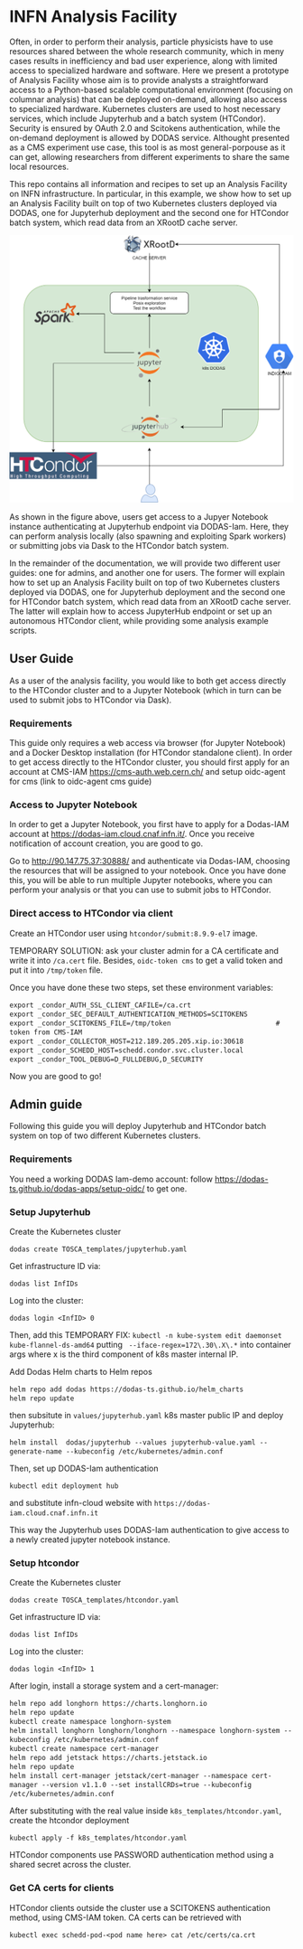 # INFN Analysis Facility
Often, in order to perform their analysis, particle physicists have to use resources shared between the whole research community, which in meny cases results in inefficiency and bad user experience, along with limited access to specialized hardware and software. Here we present a prototype of Analysis Facility whose aim is to provide analysts a straightforward access to a Python-based scalable computational environment (focusing on columnar analysis) that can be deployed on-demand, allowing also access to specialized hardware. Kubernetes clusters are used to host necessary services, which include Jupyterhub and a batch system (HTCondor). Security is ensured by OAuth 2.0 and Scitokens authentication, while the on-demand deployment is allowed by DODAS service. Althought presented as a CMS experiment use case, this tool is as most general-porpouse as it can get, allowing researchers from different experiments to share the same local resources.

This repo contains all information and recipes to set up an Analysis Facility on INFN infrastructure. 
In particular, in this example, we show how to set up an Analysis Facility built on top of two Kubernetes clusters deployed via DODAS, one for Jupyterhub deployment and the second one for HTCondor batch system, which read data from an XRootD cache server.

![alt text](AnalysisFacility_OSG_2.png)

As shown in the figure above, users get access to a Jupyer Notebook instance authenticating at Jupyterhub endpoint via DODAS-Iam. Here, they can perform analysis locally (also  spawning and exploiting Spark workers) or submitting jobs via Dask to the HTCondor batch system. 

In the remainder of the documentation, we will provide two different user guides: one for admins, and another one for users. The former will explain how to set up an Analysis Facility built on top of two Kubernetes clusters deployed via DODAS, one for Jupyterhub deployment and the second one for HTCondor batch system, which read data from an XRootD cache server. The latter will explain how to access JupyterHub endpoint or set up an autonomous HTCondor client, while providing some analysis example scripts.

## User Guide
As a user of the analysis facility, you would like to both get access directly to the HTCondor cluster and to a Jupyter Notebook (which in turn can be used to submit jobs to HTCondor via Dask).

### Requirements
This guide only requires a web access via browser (for Jupyter Notebook) and a Docker Desktop installation (for HTCondor standalone client). In order to get access directly to the HTCondor cluster, you should first apply for an account at CMS-IAM https://cms-auth.web.cern.ch/ and setup oidc-agent for cms (link to oidc-agent cms guide)

### Access to Jupyter Notebook
In order to get a Jupyter Notebook, you first have to apply for a Dodas-IAM account at https://dodas-iam.cloud.cnaf.infn.it/. Once you receive notification of account creation, you are good to go.

Go to http://90.147.75.37:30888/ and authenticate via Dodas-IAM, choosing the resources that will be assigned to your notebook. Once you have done this, you will be able to run multiple Jupyter notebooks, where you can perform your analysis or that you can use to submit jobs to HTCondor.

### Direct access to HTCondor via client
Create an HTCondor user using ```htcondor/submit:8.9.9-el7``` image. 

TEMPORARY SOLUTION: ask your cluster admin for a CA certificate and write it into ```/ca.cert``` file. Besides, ```oidc-token cms``` to get a valid token and put it into ```/tmp/token``` file. 

Once you have done these two steps, set these environment variables:
```
export _condor_AUTH_SSL_CLIENT_CAFILE=/ca.crt
export _condor_SEC_DEFAULT_AUTHENTICATION_METHODS=SCITOKENS
export _condor_SCITOKENS_FILE=/tmp/token                          # token from CMS-IAM
export _condor_COLLECTOR_HOST=212.189.205.205.xip.io:30618
export _condor_SCHEDD_HOST=schedd.condor.svc.cluster.local
export _condor_TOOL_DEBUG=D_FULLDEBUG,D_SECURITY
```
Now you are good to go!

## Admin guide 
Following this guide you will deploy Jupyterhub and HTCondor batch system on top of two different Kubernetes clusters.

### Requirements
You need a working DODAS Iam-demo account: follow https://dodas-ts.github.io/dodas-apps/setup-oidc/ to get one.

### Setup Jupyterhub
Create the Kubernetes cluster
``` 
dodas create TOSCA_templates/jupyterhub.yaml 
```
Get infrastructure ID via:
``` 
dodas list InfIDs
```
Log into the cluster:
``` 
dodas login <InfID> 0
```
Then, add this TEMPORARY FIX: ```kubectl -n kube-system edit daemonset kube-flannel-ds-amd64``` putting ``` --iface-regex=172\.30\.X\.*``` into container args where x is the third component of k8s master internal IP.

Add Dodas Helm charts to Helm repos
```
helm repo add dodas https://dodas-ts.github.io/helm_charts
helm repo update
```
then subsitute in ```values/jupyterhub.yaml``` k8s master public IP and deploy Jupyterhub:
```
helm install  dodas/jupyterhub --values jupyterhub-value.yaml --generate-name --kubeconfig /etc/kubernetes/admin.conf
```
Then, set up DODAS-Iam authentication
```
kubectl edit deployment hub
```
and substitute infn-cloud website with ```https://dodas-iam.cloud.cnaf.infn.it```

This way the Jupyterhub uses DODAS-Iam authentication to give access to a newly created jupyter notebook instance.

### Setup htcondor
Create the Kubernetes cluster
``` 
dodas create TOSCA_templates/htcondor.yaml
```
Get infrastructure ID via:
``` 
dodas list InfIDs
```
Log into the cluster:
``` 
dodas login <InfID> 1
```
After login, install a storage system and a cert-manager:
```
helm repo add longhorn https://charts.longhorn.io
helm repo update
kubectl create namespace longhorn-system
helm install longhorn longhorn/longhorn --namespace longhorn-system --kubeconfig /etc/kubernetes/admin.conf
kubectl create namespace cert-manager
helm repo add jetstack https://charts.jetstack.io
helm repo update
helm install cert-manager jetstack/cert-manager --namespace cert-manager --version v1.1.0 --set installCRDs=true --kubeconfig /etc/kubernetes/admin.conf
```
After substituting <k8s master public ip> with the real value inside ```k8s_templates/htcondor.yaml```, create the htcondor deployment
```
kubectl apply -f k8s_templates/htcondor.yaml
```
HTCondor components use PASSWORD authentication method using a shared secret across the cluster.

### Get CA certs for clients

HTCondor clients outside the cluster use a SCITOKENS authentication method, using CMS-IAM token. CA certs can be retrieved with
```
kubectl exec schedd-pod-<pod name here> cat /etc/certs/ca.crt
```



